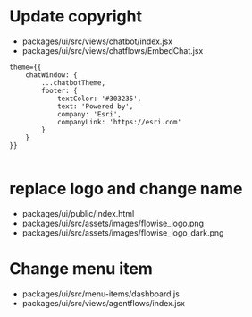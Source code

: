 # Update copyright
* packages/ui/src/views/chatbot/index.jsx
* packages/ui/src/views/chatflows/EmbedChat.jsx

```
theme={{
    chatWindow: {
        ...chatbotTheme,
        footer: {
            textColor: '#303235',
            text: 'Powered by',
            company: 'Esri',
            companyLink: 'https://esri.com'
        }
    }
}}


```

# replace logo and change name
* packages/ui/public/index.html
* packages/ui/src/assets/images/flowise_logo.png
* packages/ui/src/assets/images/flowise_logo_dark.png

# Change menu item
* packages/ui/src/menu-items/dashboard.js
* packages/ui/src/views/agentflows/index.jsx

